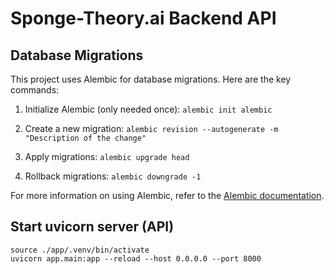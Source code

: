 # Sponge-Theory.ai Backend API

## Database Migrations

This project uses Alembic for database migrations. Here are the key commands:

1. Initialize Alembic (only needed once):   ```
   alembic init alembic   ```

2. Create a new migration:   ```
   alembic revision --autogenerate -m "Description of the change"   ```

3. Apply migrations:   ```
   alembic upgrade head   ```

4. Rollback migrations:   ```
   alembic downgrade -1   ```

For more information on using Alembic, refer to the [Alembic documentation](https://alembic.sqlalchemy.org/en/latest/).


## Start uvicorn server (API)

```
source ./app/.venv/bin/activate
uvicorn app.main:app --reload --host 0.0.0.0 --port 8000
```


